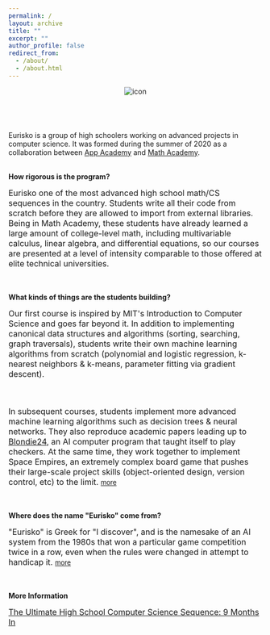 ```yaml
---
permalink: /
layout: archive
title: ""
excerpt: ""
author_profile: false
redirect_from: 
  - /about/
  - /about.html
---
```


<div style="width:100%; max-width:800px; margin:auto">

<!--<div style="width:20%;float:left;">
<img src="https://eurisko-us.github.io/files/icon-appacademy-circleBorder.png" align="left" style="border: none; /* height: 7em; */" alt="icon"><br>
  <img src="https://eurisko-us.github.io/files/icon-mathacademy-circleBorder.png" align="left" style="border: none; /* height: 7em; */" alt="icon">
</div>-->

<!--
<div style="width:25%;float:left;">
<img src="https://eurisko-us.github.io/files/icon-appacademy-mathacademy.png" align="left" style="border: none; /* height: 10em; */" alt="icon">
</div>
-->

<div style="width:100%; max-width:800px; height:5em; margin:auto">
  <center>
  <img src="https://eurisko-us.github.io/files/icon-appacademy-mathacademy-landscape.png" align="center" style="border:none; max-height:5em; width:auto; max-width:100%" alt="icon">
  </center>
</div>

<!--<div style="width:70%;float:right;">-->
<div style="width:100%; max-width:800px; margin:auto">
  <br>Eurisko is a group of high schoolers working on advanced projects in computer science. It was formed during the summer of 2020 as a collaboration between <a class="body" target="_blank" href="http://www.theappacademy.us/">App Academy</a> and <a class="body" target="_blank" href="https://mathacademy.us">Math Academy</a>.<br><br>

<b>How rigorous is the program?</b><br>

<font size="3em">
Eurisko one of the most advanced high school math/CS sequences in the country. Students write all their code from scratch before they are allowed to import from external libraries. Being in Math Academy, these students have already learned a large amount of college-level math, including multivariable calculus, linear algebra, and differential equations, so our courses are presented at a level of intensity comparable to those offered at elite technical universities.
</font>
  
<br><br><b>What kinds of things are the students building?</b><br>
  
<font size="3em">
Our first course is inspired by MIT's Introduction to Computer Science and goes far beyond it. In addition to implementing canonical data structures and algorithms (sorting, searching, graph traversals), students write their own machine learning algorithms from scratch (polynomial and logistic regression, k-nearest neighbors & k-means, parameter fitting via gradient descent).

<br><br>
In subsequent courses, students implement more advanced machine learning algorithms such as decision trees & neural networks. They also reproduce academic papers leading up to <a class="body" target="_blank" href="https://en.wikipedia.org/wiki/Blondie24">Blondie24</a>, an AI computer program that taught itself to play checkers. At the same time, they work together to implement Space Empires, an extremely complex board game that pushes their large-scale project skills (object-oriented design, version control, etc) to the limit. <font size="2em"><a class="body" target="_blank" href="{{site.url}}/curriculum">more</a></font> 
</font>

<br><br><b>Where does the name "Eurisko" come from?</b><br>

<font size="3em">
  "Eurisko" is Greek for "I discover", and is the namesake of an AI system from the 1980s that won a particular game competition twice in a row, even when the rules were changed in attempt to handicap it. <font size="2em"><a class="body" target="_blank" href="https://en.wikipedia.org/wiki/Eurisko">more</a></font> 
</font>

<br><br><b>More Information</b><br>
  
<font size="3em">
    <a class="body" target="_blank" href="https://eurisko-us.github.io/the-ultimate-high-school-computer-science-sequence-9-months-in/">The Ultimate High School Computer Science Sequence: 9 Months In</a>
</font>

</div>

</div>
